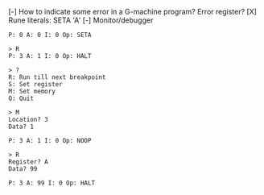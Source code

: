 [-] How to indicate some error in a G-machine program? Error register?
[X] Rune literals: SETA 'A'
[-] Monitor/debugger

```
P: 0 A: 0 I: 0 Op: SETA

> R
P: 3 A: 1 I: 0 Op: HALT

> ?
R: Run till next breakpoint
S: Set register
M: Set memory
Q: Quit

> M
Location? 3
Data? 1

P: 3 A: 1 I: 0 Op: NOOP

> R
Register? A
Data? 99

P: 3 A: 99 I: 0 Op: HALT
```
